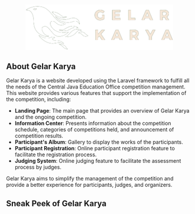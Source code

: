 <p align="center"><a href="https://github.com/fianps/gelarkarya" target="_blank"><img src="public\assets\img\logo\manuk.png" width="400" alt="Gelar Karya"></a></p>

## About Gelar Karya

Gelar Karya is a website developed using the Laravel framework to fulfill all the needs of the Central Java Education Office competition management. This website provides various features that support the implementation of the competition, including:

-   **Landing Page**: The main page that provides an overview of Gelar Karya and the ongoing competition.
-   **Information Center**: Presents information about the competition schedule, categories of competitions held, and announcement of competition results.
-   **Participant's Album**: Gallery to display the works of the participants.
-   **Participant Registration**: Online participant registration feature to facilitate the registration process.
-   **Judging System**: Online judging feature to facilitate the assessment process by judges.

Gelar Karya aims to simplify the management of the competition and provide a better experience for participants, judges, and organizers.

## Sneak Peek of Gelar Karya
